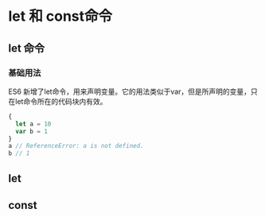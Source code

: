# let 和 const命令

## let 命令

### 基础用法

ES6 新增了let命令，用来声明变量。它的用法类似于var，但是所声明的变量，只在let命令所在的代码块内有效。

``` javascript
{
  let a = 10
  var b = 1
}
a // ReferenceError: a is not defined.
b // 1
```






## let


## const